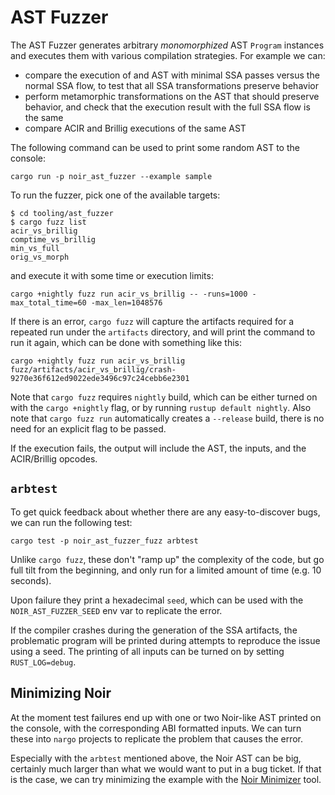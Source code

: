# AST Fuzzer

The AST Fuzzer generates arbitrary _monomorphized_ AST `Program` instances and
executes them with various compilation strategies. For example we can:

* compare the execution of and AST with minimal SSA passes versus the normal SSA flow, to test that all SSA transformations preserve behavior
* perform metamorphic transformations on the AST that should preserve behavior, and check that the execution result with the full SSA flow is the same
* compare ACIR and Brillig executions of the same AST

The following command can be used to print some random AST to the console:

```shell
cargo run -p noir_ast_fuzzer --example sample
```

To run the fuzzer, pick one of the available targets:

```console
$ cd tooling/ast_fuzzer
$ cargo fuzz list
acir_vs_brillig
comptime_vs_brillig
min_vs_full
orig_vs_morph
```

and execute it with some time or execution limits:

```shell
cargo +nightly fuzz run acir_vs_brillig -- -runs=1000 -max_total_time=60 -max_len=1048576
```

If there is an error, `cargo fuzz` will capture the artifacts required for a repeated run under the `artifacts` directory, and will print the command to run it again, which can be done with something like this:

```shell
cargo +nightly fuzz run acir_vs_brillig fuzz/artifacts/acir_vs_brillig/crash-9270e36f612ed9022ede3496c97c24cebb6e2301
```

Note that `cargo fuzz` requires `nightly` build, which can be either turned on with the `cargo +nightly` flag, or by running `rustup default nightly`. Also note that `cargo fuzz run` automatically creates a `--release` build, there is no need for an explicit flag to be passed.

If the execution fails, the output will include the AST, the inputs, and the ACIR/Brillig opcodes.

## `arbtest`

To get quick feedback about whether there are any easy-to-discover bugs, we can run the following test:

```shell
cargo test -p noir_ast_fuzzer_fuzz arbtest
```

Unlike `cargo fuzz`, these don't "ramp up" the complexity of the code, but go full tilt from the beginning, and only run for a limited amount of time (e.g. 10 seconds).

Upon failure they print a hexadecimal `seed`, which can be used with the `NOIR_AST_FUZZER_SEED` env var to replicate the error.

If the compiler crashes during the generation of the SSA artifacts, the problematic program will be printed during attempts to reproduce the issue using a seed. The printing of all inputs can be turned on by setting `RUST_LOG=debug`.

## Minimizing Noir

At the moment test failures end up with one or two Noir-like AST printed on the console, with the corresponding ABI formatted inputs.
We can turn these into `nargo` projects to replicate the problem that causes the error.

Especially with the `arbtest` mentioned above, the Noir AST can be big, certainly much larger than what we would want to put in a bug ticket. If that is the case, we can try minimizing the example with the [Noir Minimizer](./minimizer/README.md) tool.